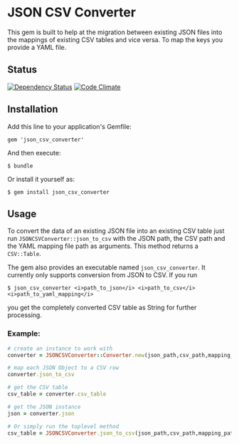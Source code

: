 # JSON CSV Converter

This gem is built to help at the migration between existing JSON files into the mappings of existing CSV tables and vice versa.
To map the keys you provide a YAML file.

## Status

[![Dependency Status](https://gemnasium.com/mitch000001/json_csv_converter.png)](https://gemnasium.com/mitch000001/json_csv_converter) [![Code Climate](https://codeclimate.com/github/mitch000001/json_csv_converter.png)](https://codeclimate.com/github/mitch000001/json_csv_converter)

## Installation

Add this line to your application's Gemfile:

    gem 'json_csv_converter'

And then execute:

    $ bundle

Or install it yourself as:

    $ gem install json_csv_converter
    
## Usage

To convert the data of an existing JSON file into an existing CSV table just run `JSONCSVConverter::json_to_csv` with the JSON path, the CSV path and the YAML mapping file path as arguments. This method returns a `CSV::Table`.

The gem also provides an executable named `json_csv_converter`. It currently only supports conversion from JSON to CSV.
If you run

    $ json_csv_converter <i>path_to_json</i> <i>path_to_csv</i> <i>path_to_yaml_mapping</i>
    
you get the completely converted CSV table as String for further processing.

### Example:

~~~ruby
# create an instance to work with
converter = JSONCSVConverter::Converter.new(json_path,csv_path,mapping_path)

# map each JSON Object to a CSV row
converter.json_to_csv

# get the CSV table
csv_table = converter.csv_table

# get the JSON instance
json = converter.json

# Or simply run the toplevel method
csv_table = JSONCSVConverter.json_to_csv(json_path,csv_path,mapping_path)
~~~